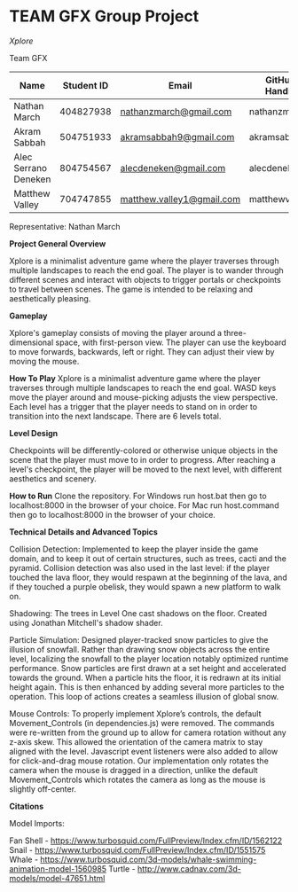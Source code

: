 # TEAM GFX Group Project #

_Xplore_

Team GFX

| Name | Student ID | Email | GitHub Handle |
| --- | --- | --- | --- |
| Nathan March | 404827938 | nathanzmarch@gmail.com | nathanzmarch |
| Akram Sabbah | 504751933 | akramsabbah9@gmail.com | akramsabbah9 |
| Alec Serrano Deneken | 804754567 | alecdeneken@gmail.com | alecdeneken |
| Matthew Valley | 704747855 | matthew.valley1@gmail.com | matthewvalley |

Representative: Nathan March

**Project General Overview**

Xplore is a minimalist adventure game where the player traverses through multiple landscapes to reach the end goal. The player is to wander through different scenes and interact with objects to trigger portals or checkpoints to travel between scenes. The game is intended to be relaxing and aesthetically pleasing.

**Gameplay**

Xplore&#39;s gameplay consists of moving the player around a three-dimensional space, with first-person view. The player can use the keyboard to move forwards, backwards, left or right. They can adjust their view by moving the mouse.

**How To Play**
Xplore is a minimalist adventure game where the player traverses through multiple landscapes to reach the end goal. WASD keys move the player around and mouse-picking adjusts the view perspective. Each level has a trigger that the player needs to stand on in order to transition into the next landscape. There are 6 levels total.

**Level Design**

Checkpoints will be differently-colored or otherwise unique objects in the scene that the player must move to in order to progress. After reaching a level&#39;s checkpoint, the player will be moved to the next level, with different aesthetics and scenery.

**How to Run**
Clone the repository.
For Windows run host.bat then go to localhost:8000 in the browser of your choice.
For Mac run host.command then go to localhost:8000 in the browser of your choice.

**Technical Details and Advanced Topics**

Collision Detection: Implemented to keep the player inside the game domain, and to keep it out of certain structures, such as trees, cacti and the pyramid. Collision detection was also used in the last level: if the player touched the lava floor, they would respawn at the beginning of the lava, and if they touched a purple obelisk, they would spawn a new platform to walk on.

Shadowing: The trees in Level One cast shadows on the floor. Created using Jonathan Mitchell's shadow shader.

Particle Simulation: Designed player-tracked snow particles to give the illusion of snowfall. Rather than drawing snow objects across the entire level, localizing the snowfall to the player location notably optimized runtime performance. Snow particles are first drawn at a set height and accelerated towards the ground. When a particle hits the floor, it is redrawn at its initial height again. This is then enhanced by adding several more particles to the operation. This loop of actions creates a seamless illusion of global snow.

Mouse Controls: To properly implement Xplore’s controls, the default Movement_Controls (in dependencies.js) were removed. The commands were re-written from the ground up to allow for camera rotation without any z-axis skew. This allowed the orientation of the camera matrix to stay aligned with the level. Javascript event listeners were also added to allow for click-and-drag mouse rotation. Our implementation only rotates the camera when the mouse is dragged in a direction, unlike the default Movement_Controls which rotates the camera as long as the mouse is slightly off-center.

**Citations**

Model Imports:

Fan Shell - https://www.turbosquid.com/FullPreview/Index.cfm/ID/1562122
Snail - https://www.turbosquid.com/FullPreview/Index.cfm/ID/1551575
Whale - https://www.turbosquid.com/3d-models/whale-swimming-animation-model-1560985
Turtle - http://www.cadnav.com/3d-models/model-47651.html